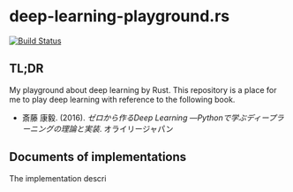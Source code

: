 # deep-learning-playground.rs

[![Build Status](https://travis-ci.org/falgon/deep-learning-playground.rs.svg?branch=master)](https://travis-ci.org/falgon/deep-learning-playground.rs)

## TL;DR

My playground about deep learning by Rust.
This repository is a place for me to play deep learning with reference to the following book.

* 斎藤 康毅. (2016). _ゼロから作るDeep Learning ―Pythonで学ぶディープラーニングの理論と実装_. オライリージャパン

## Documents of implementations

The implementation descri